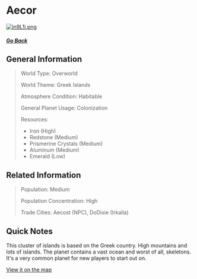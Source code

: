 # Aecor

<a href="https://lensdump.com/i/in9L1i"><img src="https://i.lensdump.com/i/in9L1i.png" alt="in9L1i.png" border="0" /></a>

##### [Go Back](/wiki/space#planets)

## General Information

> World Type: Overworld
>
> World Theme: Greek Islands
>
> Atmosphere Condition: Habitable
>
> General Planet Usage: Colonization
>
> Resources:
> - Iron (High)
> - Redstone (Medium)
> - Prismerine Crystals (Medium)
> - Aluminum (Medium)
> - Emerald (Low)

## Related Information

> Population: Medium
>
> Population Concentration: High
>
> Trade Cities: Aecost (NPC), DoDixie (Irkalla)

## Quick Notes

This cluster of islands is based on the Greek country. High mountains and lots of islands. The planet contains a vast ocean and worst of all, skeletons. It's a very common planet for new players to start out on.

[View it on the map](https://dynmap.starlegacy.net/?worldname=Aecor)
